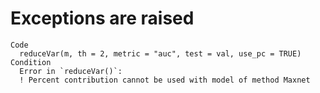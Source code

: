 # Exceptions are raised

    Code
      reduceVar(m, th = 2, metric = "auc", test = val, use_pc = TRUE)
    Condition
      Error in `reduceVar()`:
      ! Percent contribution cannot be used with model of method Maxnet

